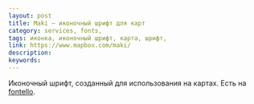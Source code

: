 ```yaml
---
layout: post
title: Maki — иконочный шрифт для карт
category: services, fonts, 
tags: иконка, иконочный шрифт, карта, шрифт, 
link: https://www.mapbox.com/maki/
description: 
keywords: 
---
```


<p>Иконочный шрифт, созданный для использования на картах. Есть на <a href="/search/id64">fontello</a>.</p>

